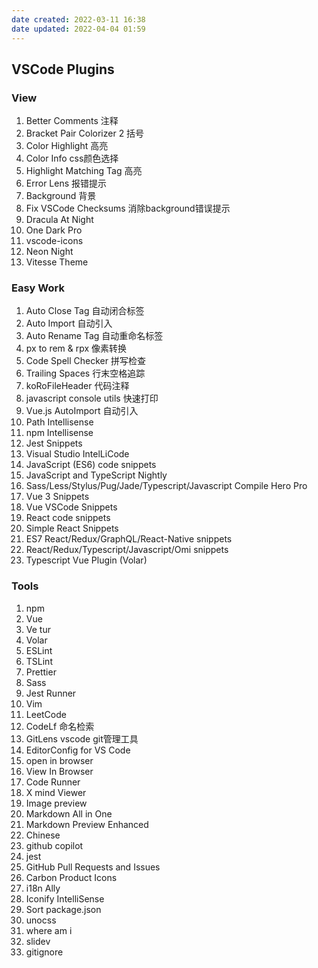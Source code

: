 ```yaml
---
date created: 2022-03-11 16:38
date updated: 2022-04-04 01:59
---
```


## VSCode Plugins

### View

1. Better Comments 注释
2. Bracket Pair Colorizer 2 括号
3. Color Highlight 高亮
4. Color Info css颜色选择
5. Highlight Matching Tag 高亮
6. Error Lens 报错提示
7. Background 背景
8. Fix VSCode Checksums 消除background错误提示
9. Dracula At Night
10. One Dark Pro
11. vscode-icons
12. Neon Night
13. Vitesse Theme

### Easy Work

1. Auto Close Tag 自动闭合标签
2. Auto Import 自动引入
3. Auto Rename Tag 自动重命名标签
4. px to rem & rpx 像素转换
5. Code Spell Checker 拼写检查
6. Trailing Spaces 行末空格追踪
7. koRoFileHeader 代码注释
8. javascript console utils 快速打印
9. Vue.js AutoImport 自动引入
10. Path Intellisense
11. npm Intellisense
12. Jest Snippets
13. Visual Studio IntelLiCode
14. JavaScript (ES6) code snippets
15. JavaScript and TypeScript Nightly
16. Sass/Less/Stylus/Pug/Jade/Typescript/Javascript Compile Hero Pro
17. Vue 3 Snippets
18. Vue VSCode Snippets
19. React code snippets
20. Simple React Snippets
21. ES7 React/Redux/GraphQL/React-Native snippets
22. React/Redux/Typescript/Javascript/Omi snippets
23. Typescript Vue Plugin (Volar)

### Tools

1. npm
2. Vue
3. Ve tur
4. Volar
5. ESLint
6. TSLint
7. Prettier
8. Sass
9. Jest Runner
10. Vim
11. LeetCode
12. CodeLf 命名检索
13. GitLens vscode git管理工具
14. EditorConfig for VS Code
15. open in browser
16. View In Browser
17. Code Runner
18. X mind Viewer
19. Image preview
20. Markdown All in One
21. Markdown Preview Enhanced
22. Chinese
23. github copilot
24. jest
25. GitHub Pull Requests and Issues
26. Carbon Product Icons
27. i18n Ally
28. Iconify IntelliSense
29. Sort package.json
30. unocss
31. where am i
32. slidev
33. gitignore
